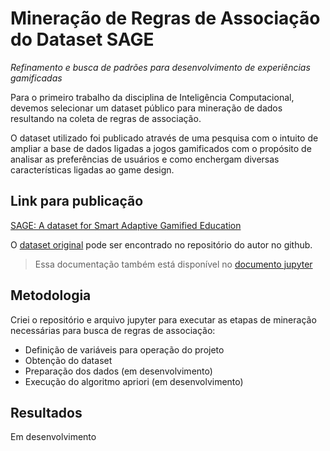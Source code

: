 # Mineração de Regras de Associação do Dataset SAGE
_Refinamento e busca de padrões para desenvolvimento de experiências gamificadas_

Para o primeiro trabalho da disciplina de Inteligência Computacional, devemos selecionar um dataset público para mineração de dados resultando na coleta de regras de associação.

O dataset utilizado foi publicado através de uma pesquisa com o intuito de ampliar a base de dados ligadas a jogos gamificados com o propósito de analisar as preferências de usuários e como enchergam diversas características ligadas ao game design.

## Link para publicação
[SAGE: A dataset for Smart Adaptive Gamified Education](https://sol.sbc.org.br/index.php/sbie/article/view/26738/26557)

O [dataset original](https://github.com/ArmandoToda/Paper_SBIE2023) pode ser encontrado no repositório do autor no github.

> Essa documentação também está disponível no [documento jupyter](SAGEMining.ipynb)

## Metodologia
Criei o repositório e arquivo jupyter para executar as etapas de mineração necessárias para busca de regras de associação:
- Definição de variáveis para operação do projeto
- Obtenção do dataset
- Preparação dos dados (em desenvolvimento)
- Execução do algoritmo apriori (em desenvolvimento)

## Resultados
Em desenvolvimento